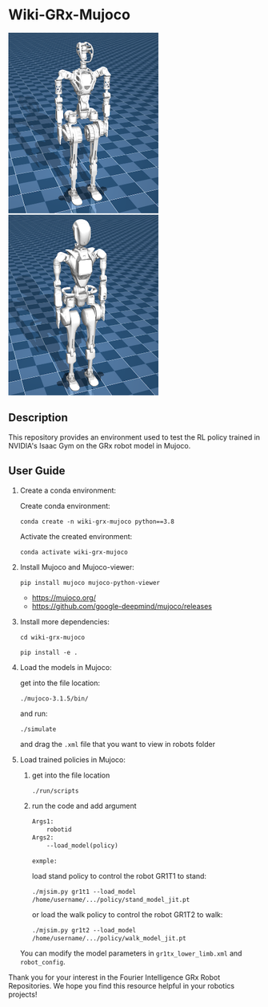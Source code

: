 # Wiki-GRx-Mujoco
<img src="./run/robots/gr1t1/gr1t1.png" width="300" height="360" />
<img src="./run/robots/gr1t2/gr1t2.png" width="300" height="360" />

## Description
This repository provides an environment used to test the RL policy trained in NVIDIA's Isaac Gym on the GRx robot model in Mujoco.

## User Guide
1. Create a conda environment:
   
   Create conda environment:
   ```
   conda create -n wiki-grx-mujoco python==3.8
   ```
   Activate the created environment:
   ```
   conda activate wiki-grx-mujoco
   ```

2. Install Mujoco and Mujoco-viewer:

    ```
    pip install mujoco mujoco-python-viewer
    ```
    - <https://mujoco.org/>
    - <https://github.com/google-deepmind/mujoco/releases>
  
3. Install more dependencies:
    ```
    cd wiki-grx-mujoco
    ```

    ```
    pip install -e .
    ```

4. Load the models in Mujoco:
   
   get into the file location:
   ```
   ./mujoco-3.1.5/bin/
   ```
   and run:
   ```
   ./simulate
   ```
   and drag the `.xml` file that you want to view in robots folder

5. Load trained policies in Mujoco:
   
   1. get into the file location
        ```
        ./run/scripts
        ```
   2. run the code and add argument
        ```
        Args1:
            robotid
        Args2:
            --load_model(policy)
        ```
        ``exmple:``

        load stand policy to control the robot GR1T1 to stand:
        ```
        ./mjsim.py gr1t1 --load_model /home/username/.../policy/stand_model_jit.pt
        ```
        or load the walk policy to control the robot GR1T2 to walk:
        ```
        ./mjsim.py gr1t2 --load_model /home/username/.../policy/walk_model_jit.pt
        ```
    You can modify the model parameters in `gr1tx_lower_limb.xml` and `robot_config`.



Thank you for your interest in the Fourier Intelligence GRx Robot Repositories.
We hope you find this resource helpful in your robotics projects!
